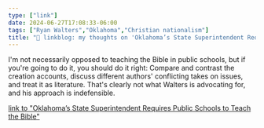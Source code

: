 ```yaml
---
type: ["link"]
date: 2024-06-27T17:08:33-06:00
tags: ["Ryan Walters","Oklahoma","Christian nationalism"]
title: "🔗 linkblog: my thoughts on 'Oklahoma’s State Superintendent Requires Public Schools to Teach the Bible'"
---
```

I'm not necessarily opposed to teaching the Bible in public schools, but if you're going to do it, you should do it right: Compare and contrast the creation accounts, discuss different authors' conflicting takes on issues, and treat it as literature. That's clearly not what Walters is advocating for, and his approach is indefensible.

[link to "Oklahoma’s State Superintendent Requires Public Schools to Teach the Bible"](https://www.nytimes.com/2024/06/27/us/oklahoma-public-schools-bible.html)
